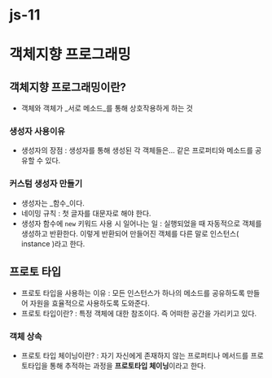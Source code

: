 # js-11

# 객체지향 프로그래밍

## 객체지향 프로그래밍이란?

- 객체와 객체가 _서로 메소드_를 통해 상호작용하게 하는 것

### 생성자 사용이유

- 생성자의 장점 : 생성자를 통해 생성된 각 객체들은… 같은 프로퍼티와 메소드를 공유할 수 있다.

### 커스텀 생성자 만들기

- 생성자는 _함수_이다.
- 네이밍 규칙 :  첫 글자를 대문자로 해야 한다.
- 생성자 함수에  `new` 키워드 사용 시 일어나는 일 :  실행되었을 때 자동적으로 객체를 생성하고 반환한다. 이렇게 반환되어 만들어진 객체를 다른 말로 인스턴스( instance )라고 한다.

## 프로토 타입

- 프로토 타입을 사용하는 이유 :  모든 인스턴스가 하나의 메소드를 공유하도록 만들어 자원을 효율적으로 사용하도록 도와준다.
- 프로토 타입이란?  :  특정 객체에 대한 참조이다. 즉 어떠한 공간을 가리키고 있다.

### 객체 상속

- 프로토 타입 체이닝이란?  :  자기 자신에게 존재하지 않는 프로퍼티나 메서드를 프로토타입을 통해 추적하는 과정을 **프로토타입 체이닝**이라고 한다.